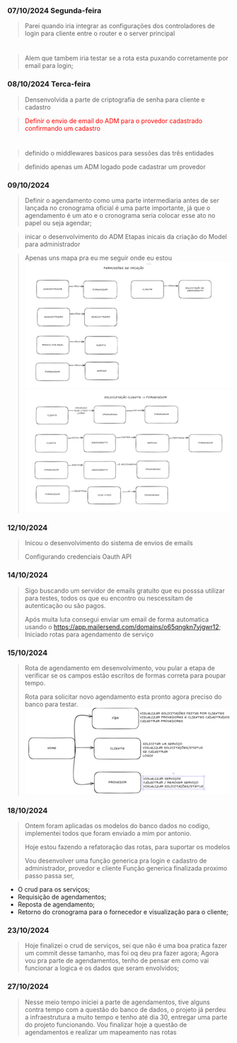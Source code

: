 ### 07/10/2024 Segunda-feira
>
> Parei quando iria integrar as configurações dos controladores de login para cliente entre o router e o server principal
>
#
>
> Alem que tambem iria testar se a rota esta puxando corretamente por email para login;

### 08/10/2024 Terca-feira
>
> Densenvolvida a parte de criptografia de senha para cliente e cadastro

><div style="color:red">Definir o envio de email do ADM para o provedor cadastrado confirmando um cadastro<div>
>
#
>
> definido o middlewares basicos para sessões das três entidades

> definido apenas um ADM logado pode cadastrar um provedor

### 09/10/2024
>
>Definir o agendamento como uma parte intermediaria antes de ser lançada no cronograma oficial é uma parte importante, já que o agendamento é um ato e o cronograma seria colocar esse ato no papel ou seja agendar;

> inicar o desenvolvimento do ADM
> Etapas inicais da criação do Model para administrador

> Apenas uns mapa pra eu me seguir onde eu estou
![permissão de criação](Diario%20de%20desenvolvimento/permissoes%20de%20criacao.png)
![solicitação cliente fornecedor](Diario%20de%20desenvolvimento/Soliciatacao%20cliente%20forncedor.png)

### 12/10/2024
>
>Inicou o desenvolvimento do sistema de envios de emails
>
>Configurando credenciais Oauth API

### 14/10/2024
>
>Sigo buscando um servidor de emails gratuito que eu posssa utilizar para testes, todos os que eu encontro ou nescessitam de autenticação ou são pagos.
>
>Após muita luta consegui enviar um email de forma automatica usando o <https://app.mailersend.com/domains/o65qngkn7yjgwr12>;
>Iniciado rotas para agendamento de serviço
>
### 15/10/2024
>
>Rota de agendamento em desenvolvimento, vou pular a etapa de verificar se os campos estão escritos de formas correta para poupar tempo.
>
>Rota para solicitar novo agendamento esta pronto agora preciso do banco para testar.
![Fluxo para telas](Diario%20de%20desenvolvimento/Fluxo%20de%20telas.png)

### 18/10/2024
>
>Ontem foram aplicadas os modelos do banco dados no codigo, implementei todos que foram enviado a mim por antonio.
>
>Hoje estou fazendo a refatoração das rotas, para suportar os modelos
>
>Vou desenvolver uma função generica pra login e cadastro de administrador, provedor e cliente
>Função generica finalizada proximo passo passa ser,

- O crud para os serviços;
- Requisição de agendamentos;
- Reposta de agendamento;
- Retorno do cronograma para o fornecedor e visualização para o cliente;

### 23/10/2024
>
>Hoje finalizei o crud de serviços, sei que não é uma boa pratica fazer um commit desse tamanho, mas foi oq deu pra fazer agora;
>Agora vou pra parte de agendamentos, tenho de pensar em como vai funcionar a logica e os dados que seram envolvidos;

### 27/10/2024
>
>Nesse meio tempo iniciei a parte de agendamentos, tive alguns contra tempo com a questão do banco de dados, o projeto já perdeu a infraestrutura a muito tempo e tenho até dia 30, entregar uma parte do projeto funcionando.
>Vou finalizar hoje a questão de agendamentos e realizar um mapeamento nas rotas
